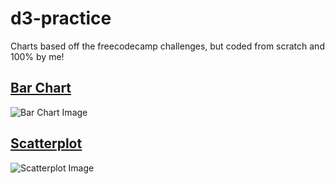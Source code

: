 # d3-practice

Charts based off the freecodecamp challenges, but coded from scratch and 100% by me!

## [Bar Chart](https://daniel-chuang.github.io/d3-practice/bar-chart/index.html)

![Bar Chart Image](https://daniel-chuang.github.io/d3-practice/images/bar-chart.png)

## [Scatterplot](https://daniel-chuang.github.io/d3-practice/scatter-plot/index.html)

![Scatterplot Image](https://daniel-chuang.github.io/d3-practice/images/scatter-plot.png)
